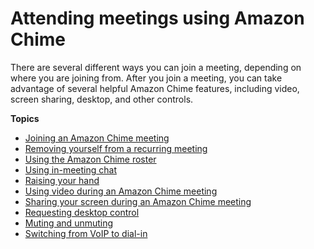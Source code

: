 # Attending meetings using Amazon Chime<a name="chime-attend-meetings"></a>

There are several different ways you can join a meeting, depending on where you are joining from\. After you join a meeting, you can take advantage of several helpful Amazon Chime features, including video, screen sharing, desktop, and other controls\.

**Topics**
+ [Joining an Amazon Chime meeting](join-meetings.md)
+ [Removing yourself from a recurring meeting](remove-recurring.md)
+ [Using the Amazon Chime roster](chime-roster.md)
+ [Using in\-meeting chat](chime-chat.md)
+ [Raising your hand](raise-hand.md)
+ [Using video during an Amazon Chime meeting](use-video.md)
+ [Sharing your screen during an Amazon Chime meeting](screen-share.md)
+ [Requesting desktop control](remote-control.md)
+ [Muting and unmuting](chime-mute.md)
+ [Switching from VoIP to dial\-in](dial-switch.md)